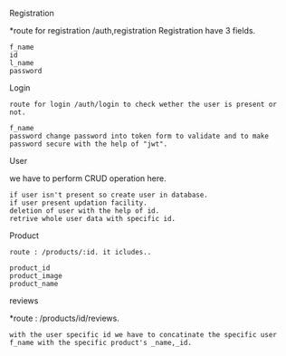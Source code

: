 
Registration

*route for registration /auth,registration Registration have 3 fields.

    f_name
    id
    l_name
    password

Login

    route for login /auth/login to check wether the user is present or not.

    f_name
    password change password into token form to validate and to make password secure with the help of "jwt".

User

we have to perform CRUD operation here.

    if user isn't present so create user in database.
    if user present updation facility.
    deletion of user with the help of id.
    retrive whole user data with specific id.

Product

    route : /products/:id. it icludes..

    product_id
    product_image
    product_name

reviews

*route : /products/id/reviews.

    with the user specific id we have to concatinate the specific user f_name with the specific product's _name,_id.
